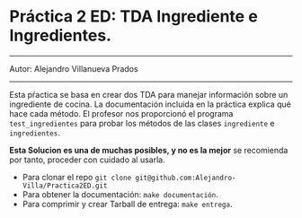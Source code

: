 # Práctica 2 ED: TDA Ingrediente e Ingredientes.

----

Autor: Alejandro Villanueva Prados

----

Esta pŕactica se basa en crear dos TDA para manejar información sobre un ingrediente de cocina. La documentación incluida en la práctica explica qué hace cada método. El profesor nos proporcionó el programa `test_ingredientes` para probar los métodos de las clases `ingrediente` e `ingredientes`.

**Esta Solucion es una de muchas posibles, y no es la mejor** se recomienda por tanto, proceder con cuidado al usarla.

* Para clonar el repo `git clone git@github.com:Alejandro-Villa/Practica2ED.git`
* Para obtener la documentación: `make documentación`.
* Para comprimir y crear Tarball de entrega: `make entrega`.
